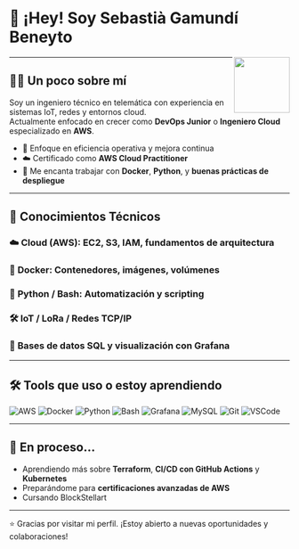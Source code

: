 # 👋 ¡Hey! Soy Sebastià Gamundí Beneyto

<img src="https://media.giphy.com/media/du3J3cXyzhj75IOgvA/giphy.gif" width="100" align="right" />


---

## 🙋‍♂️ Un poco sobre mí

Soy un ingeniero técnico en telemática con experiencia en sistemas IoT, redes y entornos cloud.  
Actualmente enfocado en crecer como **DevOps Junior** o **Ingeniero Cloud** especializado en **AWS**.

- 🎯 Enfoque en eficiencia operativa y mejora continua
- ☁️ Certificado como **AWS Cloud Practitioner**
- 🐳 Me encanta trabajar con **Docker**, **Python**, y **buenas prácticas de despliegue**


---

## 🧠 Conocimientos Técnicos

### ☁️ **Cloud (AWS)**: EC2, S3, IAM, fundamentos de arquitectura
### 🐳 **Docker**: Contenedores, imágenes, volúmenes
### 🐍 **Python / Bash**: Automatización y scripting
### 🛠️ **IoT / LoRa / Redes TCP/IP**
### 🧮 **Bases de datos SQL** y visualización con **Grafana**

---

## 🛠️ Tools que uso o estoy aprendiendo

![AWS](https://img.shields.io/badge/AWS-232F3E?style=for-the-badge&logo=amazonaws&logoColor=white)
![Docker](https://img.shields.io/badge/Docker-2496ED?style=for-the-badge&logo=docker&logoColor=white)
![Python](https://img.shields.io/badge/Python-3776AB?style=for-the-badge&logo=python&logoColor=white)
![Bash](https://img.shields.io/badge/Bash-4EAA25?style=for-the-badge&logo=gnubash&logoColor=white)
![Grafana](https://img.shields.io/badge/Grafana-F46800?style=for-the-badge&logo=grafana&logoColor=white)
![MySQL](https://img.shields.io/badge/MySQL-005C84?style=for-the-badge&logo=mysql&logoColor=white)
![Git](https://img.shields.io/badge/Git-F05032?style=for-the-badge&logo=git&logoColor=white)
![VSCode](https://img.shields.io/badge/VS%20Code-007ACC?style=for-the-badge&logo=visualstudiocode&logoColor=white)

---

## 📌 En proceso...

- Aprendiendo más sobre **Terraform**, **CI/CD con GitHub Actions** y **Kubernetes**
- Preparándome para **certificaciones avanzadas de AWS**
- Cursando BlockStellart 

---

⭐ Gracias por visitar mi perfil. ¡Estoy abierto a nuevas oportunidades y colaboraciones!
